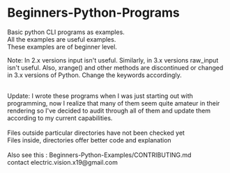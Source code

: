 # Beginners-Python-Programs
Basic python CLI programs as examples.<br>
All the examples are useful examples.<br>
These examples are of beginner level.<br>

Note: In 2.x versions input isn't useful. Similarly, in 3.x versions raw_input isn't useful. Also, xrange() and other methods are discontinued or changed in 3.x versions of Python. Change the keywords accordingly.

<br>
Update: I wrote these programs when I was just starting out with programming, now I realize that many of them seem quite amateur in their rendering so I've decided to audit through all of them and update them according to my current capabilities.
<br>
<br>
Files outside particular directories have not been checked yet <br>
Files inside, directories offer better code and explanation
<br>
<br>
Also see this : Beginners-Python-Examples/CONTRIBUTING.md<br>
contact electric.vision.x19@gmail.com
